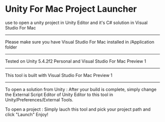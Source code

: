 # Unity For Mac Project Launcher
use to open a unity project in Unity Editor and it's C# solution in Visual Studio For Mac

*****************************************************************************
Please make sure you have Visual Studio For Mac installed in /Application folder
*****************************************************************************
Tested on Unity 5.4.2f2 Personal and Visual Studio For Mac Preview 1
********************************
This tool is built with Visual Studio For Mac Preview 1
****************************************************

To open a solution from Unity : After your build is complete, simply change the External Script Editor of Unity Editor to this tool in Unity/Preferences/External Tools.

To open a project : Simply lauch this tool and pick your project path and click "Launch"
Enjoy!

